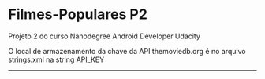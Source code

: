 # Filmes-Populares P2
Projeto 2 do curso Nanodegree Android Developer Udacity

O local de armazenamento da chave da API themoviedb.org é no arquivo strings.xml na string API_KEY

--------------------------------------------------------------------------------------------------
